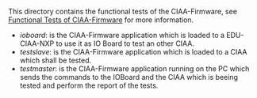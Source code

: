 This directory contains the functional tests of the CIAA-Firmware, see [Functional Tests of CIAA-Firmware](http://proyecto-ciaa.com.ar/devwiki/doku.php?id=desarrollo:firmware:functional_tests) for more information.

 * *ioboard*: is the CIAA-Firmware application which is loaded to a EDU-CIAA-NXP to use it as IO Board to test an other CIAA.
 * *testslave*: is the CIAA-Firmware application which is loaded to a CIAA which shall be tested.
 * *testmaster*: is the CIAA-Firmware application running on the PC which sends the commands to the IOBoard and the CIAA which is beeing tested and perform the report of the tests.
